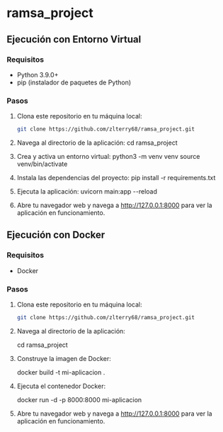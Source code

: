 # ramsa_project



## Ejecución con Entorno Virtual

### Requisitos

- Python 3.9.0+
- pip (instalador de paquetes de Python)

### Pasos

1. Clona este repositorio en tu máquina local:

   ```bash
   git clone https://github.com/zlterry68/ramsa_project.git

2. Navega al directorio de la aplicación:
    cd ramsa_project


3. Crea y activa un entorno virtual:
    python3 -m venv venv
    source venv/bin/activate

4. Instala las dependencias del proyecto:
    pip install -r requirements.txt


5. Ejecuta la aplicación:
    uvicorn main:app --reload


6. Abre tu navegador web y navega a http://127.0.0.1:8000 para ver la aplicación en funcionamiento.

## Ejecución con Docker

### Requisitos

- Docker

### Pasos

1. Clona este repositorio en tu máquina local:

    ```bash
    git clone https://github.com/zlterry68/ramsa_project.git


2. Navega al directorio de la aplicación:

    cd ramsa_project


3. Construye la imagen de Docker:

    docker build -t mi-aplicacion .


4. Ejecuta el contenedor Docker:


    docker run -d -p 8000:8000 mi-aplicacion

5. Abre tu navegador web y navega a http://127.0.0.1:8000 para ver la aplicación en funcionamiento.

